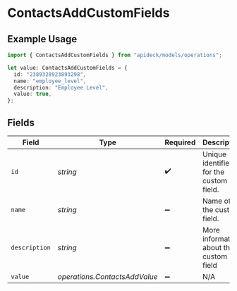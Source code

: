 # ContactsAddCustomFields

## Example Usage

```typescript
import { ContactsAddCustomFields } from "apideck/models/operations";

let value: ContactsAddCustomFields = {
  id: "2389328923893298",
  name: "employee_level",
  description: "Employee Level",
  value: true,
};
```

## Fields

| Field                                   | Type                                    | Required                                | Description                             | Example                                 |
| --------------------------------------- | --------------------------------------- | --------------------------------------- | --------------------------------------- | --------------------------------------- |
| `id`                                    | *string*                                | :heavy_check_mark:                      | Unique identifier for the custom field. | 2389328923893298                        |
| `name`                                  | *string*                                | :heavy_minus_sign:                      | Name of the custom field.               | employee_level                          |
| `description`                           | *string*                                | :heavy_minus_sign:                      | More information about the custom field | Employee Level                          |
| `value`                                 | *operations.ContactsAddValue*           | :heavy_minus_sign:                      | N/A                                     |                                         |